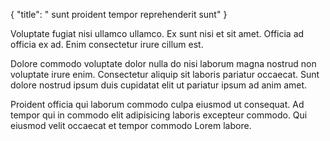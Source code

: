 {
  "title": " sunt proident tempor reprehenderit sunt"
}

Voluptate fugiat nisi ullamco ullamco. Ex sunt nisi et sit amet. Officia ad officia ex ad. Enim consectetur irure cillum est.

Dolore commodo voluptate dolor nulla do nisi laborum magna nostrud non voluptate irure enim. Consectetur aliquip sit laboris pariatur occaecat. Sunt dolore nostrud ipsum duis cupidatat elit ut pariatur ipsum ad anim amet.

Proident officia qui laborum commodo culpa eiusmod ut consequat. Ad tempor qui in commodo elit adipisicing laboris excepteur commodo. Qui eiusmod velit occaecat et tempor commodo Lorem labore.